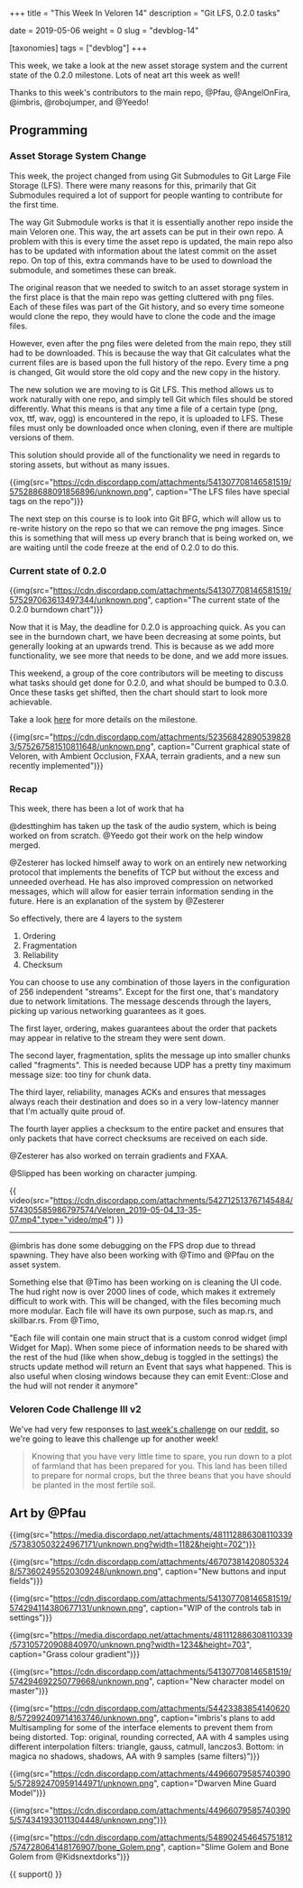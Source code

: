 +++
title = "This Week In Veloren 14"
description = "Git LFS, 0.2.0 tasks"

date = 2019-05-06
weight = 0
slug = "devblog-14"

[taxonomies]
tags = ["devblog"]
+++

This week, we take a look at the new asset storage system and the current state of the 0.2.0 milestone. Lots of neat art this week as well!

Thanks to this week's contributors to the main repo, @Pfau, @AngelOnFira, @imbris, @robojumper, and @Yeedo!

## Programming

### Asset Storage System Change

This week, the project changed from using Git Submodules to Git Large File Storage (LFS). There were many reasons for this, primarily that Git Submodules required a lot of support for people wanting to contribute for the first time.

The way Git Submodule works is that it is essentially another repo inside the main Veloren one. This way, the art assets can be put in their own repo. A problem with this is every time the asset repo is updated, the main repo also has to be updated with information about the latest commit on the asset repo. On top of this, extra commands have to be used to download the submodule, and sometimes these can break.

The original reason that we needed to switch to an asset storage system in the first place is that the main repo was getting cluttered with png files. Each of these files was part of the Git history, and so every time someone would clone the repo, they would have to clone the code and the image files.

However, even after the png files were deleted from the main repo, they still had to be downloaded. This is because the way that Git calculates what the current files are is based upon the full history of the repo. Every time a png is changed, Git would store the old copy and the new copy in the history.

The new solution we are moving to is Git LFS. This method allows us to work naturally with one repo, and simply tell Git which files should be stored differently. What this means is that any time a file of a certain type (png, vox, ttf, wav, ogg) is encountered in the repo, it is uploaded to LFS. These files must only be downloaded once when cloning, even if there are multiple versions of them.

This solution should provide all of the functionality we need in regards to storing assets, but without as many issues.

{{img(src="https://cdn.discordapp.com/attachments/541307708146581519/575288688091856896/unknown.png", caption="The LFS files have special tags on the repo")}}

The next step on this course is to look into Git BFG, which will allow us to re-write history on the repo so that we can remove the png images. Since this is something that will mess up every branch that is being worked on, we are waiting until the code freeze at the end of 0.2.0 to do this.

### Current state of 0.2.0

{{img(src="https://cdn.discordapp.com/attachments/541307708146581519/575297063613497344/unknown.png", caption="The current state of the 0.2.0 burndown chart")}}

Now that it is May, the deadline for 0.2.0 is approaching quick. As you can see in the burndown chart, we have been decreasing at some points, but generally looking at an upwards trend. This is because as we add more functionality, we see more that needs to be done, and we add more issues.

This weekend, a group of the core contributors will be meeting to discuss what tasks should get done for 0.2.0, and what should be bumped to 0.3.0. Once these tasks get shifted, then the chart should start to look more achievable.

Take a look [here](https://gitlab.com/veloren/veloren/milestones/1) for more details on the milestone.

{{img(src="https://cdn.discordapp.com/attachments/523568428905398283/575267581510811648/unknown.png", caption="Current graphical state of Veloren, with Ambient Occlusion, FXAA, terrain gradients, and a new sun recently implemented")}}

### Recap

This week, there has been a lot of work that ha

@desttinghim has taken up the task of the audio system, which is being worked on from scratch. @Yeedo got their work on the help window merged.

@Zesterer has locked himself away to work on an entirely new networking protocol that implements the benefits of TCP but without the excess and unneeded overhead. He has also improved compression on networked messages, which will allow for easier terrain information sending in the future. Here is an explanation of the system by @Zesterer

So effectively, there are 4 layers to the system

1. Ordering
2. Fragmentation
3. Reliability
4. Checksum

You can choose to use any combination of those layers in the configuration of 256 independent "streams". Except for the first one, that's mandatory due to network limitations. The message descends through the layers, picking up various networking guarantees as it goes.

The first layer, ordering, makes guarantees about the order that packets may appear in relative to the stream they were sent down.

The second layer, fragmentation, splits the message up into smaller chunks called "fragments". This is needed because UDP has a pretty tiny maximum message size: too tiny for chunk data.

The third layer, reliability, manages ACKs and ensures that messages always reach their destination and does so in a very low-latency manner that I'm actually quite proud of.

The fourth layer applies a checksum to the entire packet and ensures that only packets that have correct checksums are received on each side.

@Zesterer has also worked on terrain gradients and FXAA.

@Slipped has been working on character jumping.

{{ video(src="https://cdn.discordapp.com/attachments/542712513767145484/574305585986797574/Veloren_2019-05-04_13-35-07.mp4",type="video/mp4") }}

<hr>

@imbris has done some debugging on the FPS drop due to thread spawning. They have also been working with @Timo and @Pfau on the asset system.

Something else that @Timo has been working on is cleaning the UI code. The hud right now is over 2000 lines of code, which makes it extremely difficult to work with. This will be changed, with the files becoming much more modular. Each file will have its own purpose, such as map.rs, and skillbar.rs. From @Timo,

"Each file will contain one main struct that is a custom conrod widget (impl Widget for Map). When some piece of information needs to be shared with the rest of the hud (like when show_debug is toggled in the settings) the structs update method will return an Event that says what happened. This is also useful when closing windows because they can emit Event::Close and the hud will not render it anymore"

### Veloren Code Challenge III v2

We've had very few responses to [last week's challenge](https://gitlab.com/veloren/veloren-coding-challenges/tree/master/coding_challenge_3) on our [reddit](https://www.reddit.com/r/Veloren/comments/bix3zw/veloren_coding_challenge_3_solutions/), so we're going to leave this challenge up for another week!

> Knowing that you have very little time to spare, you run down to a plot of farmland that has been prepared for you. This land has been tilled to prepare for normal crops, but the three beans that you have should be planted in the most fertile soil.

## Art by @Pfau

{{img(src="https://media.discordapp.net/attachments/481112886308110339/573830503224967171/unknown.png?width=1182&height=702")}}

{{img(src="https://cdn.discordapp.com/attachments/467073814208053248/573602495520309248/unknown.png", caption="New buttons and input fields")}}

{{img(src="https://cdn.discordapp.com/attachments/541307708146581519/574294114380677131/unknown.png", caption="WIP of the controls tab in settings")}}

{{img(src="https://media.discordapp.net/attachments/481112886308110339/573105720908840970/unknown.png?width=1234&height=703", caption="Grass colour gradient")}}

{{img(src="https://cdn.discordapp.com/attachments/541307708146581519/574294692250779668/unknown.png", caption="New character model on master")}}

{{img(src="https://cdn.discordapp.com/attachments/544233838541406208/572992409714163746/unknown.png", caption="imbris's plans to add Multisampling for some of the interface elements to prevent them from being distorted. Top: original, rounding corrected, AA with 4 samples using different interpolation filters: triangle, gauss, catmull, lanczos3. Bottom: in magica no shadows, shadows, AA with 9 samples (same filters)")}}

{{img(src="https://cdn.discordapp.com/attachments/449660795857403905/572892470959144971/unknown.png", caption="Dwarven Mine Guard Model")}}

{{img(src="https://cdn.discordapp.com/attachments/449660795857403905/574341933011304448/unknown.png")}}

{{img(src="https://cdn.discordapp.com/attachments/548902454645751812/574728064148176907/bone_Golem.png", caption="Slime Golem and Bone Golem from @Kidsnextdorks")}}

{{ support() }}
